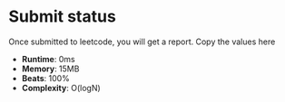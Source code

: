 # Submit status
Once submitted to leetcode, you will get a report. Copy the values here

* **Runtime**: 0ms 
* **Memory**: 15MB
* **Beats**: 100%
* **Complexity**: O(logN)